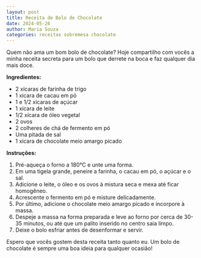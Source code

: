 ```yaml
---
layout: post
title: Receita de Bolo de Chocolate
date: 2024-05-26
author: Maria Souza
categories: receitas sobremesa chocolate
---
```


Quem não ama um bom bolo de chocolate? Hoje compartilho com vocês a minha receita secreta para um bolo que derrete na boca e faz qualquer dia mais doce.

**Ingredientes:**
- 2 xícaras de farinha de trigo
- 1 xícara de cacau em pó
- 1 e 1/2 xícaras de açúcar
- 1 xícara de leite
- 1/2 xícara de óleo vegetal
- 2 ovos
- 2 colheres de chá de fermento em pó
- Uma pitada de sal
- 1 xícara de chocolate meio amargo picado

**Instruções:**
1. Pré-aqueça o forno a 180°C e unte uma forma.
2. Em uma tigela grande, peneire a farinha, o cacau em pó, o açúcar e o sal.
3. Adicione o leite, o óleo e os ovos à mistura seca e mexa até ficar homogêneo.
4. Acrescente o fermento em pó e misture delicadamente.
5. Por último, adicione o chocolate meio amargo picado e incorpore à massa.
6. Despeje a massa na forma preparada e leve ao forno por cerca de 30-35 minutos, ou até que um palito inserido no centro saia limpo.
7. Deixe o bolo esfriar antes de desenformar e servir.

Espero que vocês gostem desta receita tanto quanto eu. Um bolo de chocolate é sempre uma boa ideia para qualquer ocasião!
